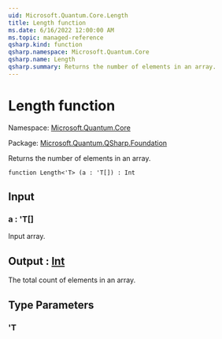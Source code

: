```yaml
---
uid: Microsoft.Quantum.Core.Length
title: Length function
ms.date: 6/16/2022 12:00:00 AM
ms.topic: managed-reference
qsharp.kind: function
qsharp.namespace: Microsoft.Quantum.Core
qsharp.name: Length
qsharp.summary: Returns the number of elements in an array.
---
```


# Length function

Namespace: [Microsoft.Quantum.Core](xref:Microsoft.Quantum.Core)

Package: [Microsoft.Quantum.QSharp.Foundation](https://nuget.org/packages/Microsoft.Quantum.QSharp.Foundation)


Returns the number of elements in an array.

```qsharp
function Length<'T> (a : 'T[]) : Int
```


## Input

### a : 'T[]

Input array.



## Output : [Int](xref:microsoft.quantum.qsharp.valueliterals#int-literals)

The total count of elements in an array.

## Type Parameters

### 'T

